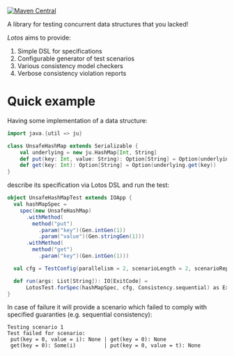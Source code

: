 [![Maven Central](https://img.shields.io/maven-central/v/dev.susliko/lotos-testing_2.13.svg)](https://search.maven.org/search?q=dev.susliko.lotos-testing)

A library for testing concurrent data structures that you lacked!

*Lotos* aims to provide:
1. Simple DSL for specifications
2. Configurable generator of test scenarios
3. Various consistency model checkers
4. Verbose consistency violation reports

# Quick example

Having some implementation of a data structure:
```scala
import java.{util => ju}

class UnsafeHashMap extends Serializable {
    val underlying = new ju.HashMap[Int, String]
    def put(key: Int, value: String): Option[String] = Option(underlying.put(key, value))
    def get(key: Int): Option[String] = Option(underlying.get(key))
}
```

describe its specification via Lotos DSL and run the test:
```scala
object UnsafeHashMapTest extends IOApp {
  val hashMapSpec =
    spec(new UnsafeHashMap)
      .withMethod(
        method("put")
          .param("key")(Gen.intGen(1))
          .param("value")(Gen.stringGen(1)))
      .withMethod(
        method("get")
          .param("key")(Gen.intGen(1)))

  val cfg = TestConfig(parallelism = 2, scenarioLength = 2, scenarioRepetition = 3, scenarioCount = 5)

  def run(args: List[String]): IO[ExitCode] =
      LotosTest.forSpec(hashMapSpec, cfg, Consistency.sequential) as ExitCode.Success
}
```

In case of failure it will provide a scenario which failed to comply with specified guaranties (e.g. sequential consistency):

```
Testing scenario 1
Test failed for scenario:
 put(key = 0, value = i): None | get(key = 0): None            
 get(key = 0): Some(i)         | put(key = 0, value = t): None 
```
